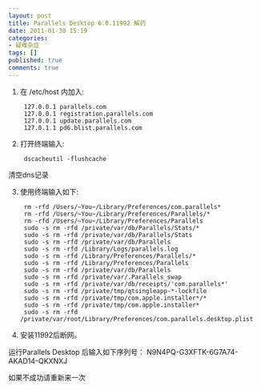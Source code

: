 ```yaml
---
layout: post
title: Parallels Desktop 6.0.11992 解药
date: 2011-01-30 15:19
categories:
- 疑难杂症
tags: []
published: true
comments: true
---
```

1. 在 /etc/host 内加入:

        127.0.0.1 parallels.com
        127.0.0.1 registration.parallels.com
        127.0.0.1 update.parallels.com
        127.0.1.1 pd6.blist.parallels.com
 
2. 打开终端输入:

        dscacheutil -flushcache
清空dns记录
 
3. 使用终端输入如下:

        rm -rfd /Users/~You~/Library/Preferences/com.parallels*
        rm -rfd /Users/~You~/Library/Preferences/Parallels/*
        rm -rfd /Users/~You~/Library/Preferences/Parallels
        sudo -s rm -rfd /private/var/db/Parallels/Stats/*
        sudo -s rm -rfd /private/var/db/Parallels/Stats
        sudo -s rm -rfd /private/var/db/Parallels
        sudo -s rm -rfd /Library/Logs/parallels.log
        sudo -s rm -rfd /Library/Preferences/Parallels/*
        sudo -s rm -rfd /Library/Preferences/Parallels
        sudo -s rm -rfd /private/var/db/Parallels
        sudo -s rm -rfd /private/var/.Parallels_swap
        sudo -s rm -rfd /private/var/db/receipts/'com.parallels*'
        sudo -s rm -rfd /private/tmp/qtsingleapp-*-lockfile
        sudo -s rm -rfd /private/tmp/com.apple.installer*/*
        sudo -s rm -rfd /private/tmp/com.apple.installer*
        sudo -s rm -rfd /private/var/root/Library/Preferences/com.parallels.desktop.plist

4. 安装11992后断网。

运行Parallels Desktop 后输入如下序列号：
N9N4PQ-G3XFTK-6G7A74-AKAD14-QKXNXJ
 
如果不成功请重新来一次